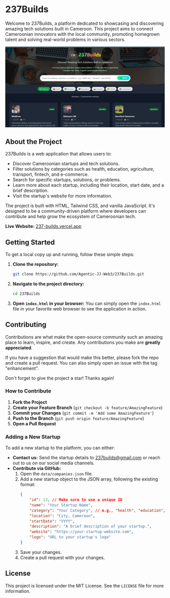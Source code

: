# 237Builds

Welcome to 237Builds, a platform dedicated to showcasing and discovering amazing tech solutions built in Cameroon. This project aims to connect Cameroonian innovators with the local community, promoting homegrown talent and solving real-world problems in various sectors.

![237Builds Screenshot](Capture.PNG)

## About the Project

237Builds is a web application that allows users to:

- Discover Cameroonian startups and tech solutions.
- Filter solutions by categories such as health, education, agriculture, transport, fintech, and e-commerce.
- Search for specific startups, solutions, or problems.
- Learn more about each startup, including their location, start date, and a brief description.
- Visit the startup's website for more information.

The project is built with HTML, Tailwind CSS, and vanilla JavaScript. It's designed to be a community-driven platform where developers can contribute and help grow the ecosystem of Cameroonian tech.

**Live Website:** [237-builds.vercel.app](https://237-builds.vercel.app)

## Getting Started

To get a local copy up and running, follow these simple steps:

1. **Clone the repository:**
   ```sh
   git clone https://github.com/Agentic-JJ-Web3/237Builds.git
   ```
2. **Navigate to the project directory:**
   ```sh
   cd 237Builds
   ```
3. **Open `index.html` in your browser:**
   You can simply open the `index.html` file in your favorite web browser to see the application in action.

## Contributing

Contributions are what make the open-source community such an amazing place to learn, inspire, and create. Any contributions you make are **greatly appreciated**.

If you have a suggestion that would make this better, please fork the repo and create a pull request. You can also simply open an issue with the tag "enhancement".

Don't forget to give the project a star! Thanks again!

### How to Contribute

1. **Fork the Project**
2. **Create your Feature Branch** (`git checkout -b feature/AmazingFeature`)
3. **Commit your Changes** (`git commit -m 'Add some AmazingFeature'`)
4. **Push to the Branch** (`git push origin feature/AmazingFeature`)
5. **Open a Pull Request**

### Adding a New Startup

To add a new startup to the platform, you can either:

- **Contact us:** Send the startup details to [237builds@gmail.com](mailto:237builds@gmail.com) or reach out to us on our social media channels.
- **Contribute via GitHub:**
  1. Open the `data/companies.json` file.
  2. Add a new startup object to the JSON array, following the existing format:
     ```json
     {
         "id": 13, // Make sure to use a unique ID
         "name": "Your Startup Name",
         "category": "Your Category", // e.g., "health", "education", etc.
         "location": "City, Cameroon",
         "startDate": "YYYY",
         "description": "A brief description of your startup.",
         "website": "https://your-startup-website.com",
         "logo": "URL to your startup's logo"
     }
     ```
  3. Save your changes.
  4. Create a pull request with your changes.

## License

This project is licensed under the MIT License. See the `LICENSE` file for more information.
